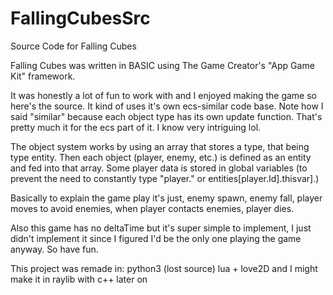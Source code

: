 # FallingCubesSrc
 Source Code for Falling Cubes
 
 Falling Cubes was written in BASIC using The Game Creator's "App Game Kit" framework.
 
 It was honestly a lot of fun to work with and I enjoyed making the game so here's the source.
 It kind of uses it's own ecs-similar code base. Note how I said "similar" because each object type has its own update function. That's pretty much it for the ecs part of it. I know very intriguing lol.
 
 The object system works by using an array that stores a type, that being type entity. Then each object (player, enemy, etc.) is defined as an entity and fed into that array.
 Some player data is stored in global variables (to prevent the need to constantly type "player." or entities[player.Id].thisvar].)

 Basically to explain the game play it's just, enemy spawn, enemy fall, player moves to avoid enemies, when player contacts enemies, player dies.
 
 Also this game has no deltaTime but it's super simple to implement, I just didn't implement it since I figured I'd be the only one playing the game anyway. So have fun.
 
 This project was remade in:
 python3 (lost source)
 lua + love2D
 and I might make it in raylib with c++ later on
